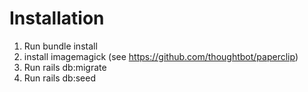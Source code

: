 # Installation

1) Run bundle install
2) install imagemagick (see https://github.com/thoughtbot/paperclip)
3) Run rails db:migrate
4) Run rails db:seed
